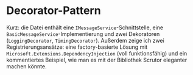 ﻿# Decorator-Pattern

Kurz: die Datei enthält eine ```IMessageService```-Schnittstelle, eine ```BasicMessageService```-Implementierung und zwei 
Dekoratoren (```LoggingDecorator```, ```TimingDecorator```). Außerdem zeige ich zwei Registrierungsansätze: 
eine factory-basierte Lösung mit ```Microsoft.Extensions.DependencyInjection``` (voll funktionsfähig) und ein 
kommentiertes Beispiel, wie man es mit der Bibliothek Scrutor eleganter machen könnte.